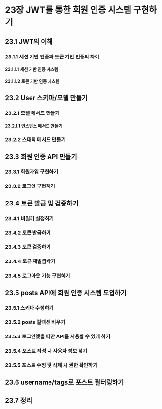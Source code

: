 # 23장 JWT를 통한 회원 인증 시스템 구현하기


## 23.1 JWT의 이해
### 23.1.1 세션 기반 인증과 토큰 기반 인증의 차이
#### 23.1.1.1 세션 기반 인증 시스템
#### 23.1.1.2 토큰 기반 인증 시스템


## 23.2 User 스키마/모델 만들기
### 23.2.1 모델 메서드 만들기
#### 23.2.1.1 인스턴스 메서드 만들기
### 23.2.2 스태틱 메서드 만들기


## 23.3 회원 인증 API 만들기
### 23.3.1 회원가입 구현하기
### 23.3.2 로그인 구현하기


## 23.4 토큰 발급 및 검증하기
### 23.4.1 비밀키 설정하기
### 23.4.2 토큰 발급하기
### 23.4.3 토큰 검증하기
### 23.4.4 토큰 재발급하기
### 23.4.5 로그아웃 기능 구현하기


## 23.5 posts API에 회원 인증 시스템 도입하기
### 23.5.1 스키마 수정하기
### 23.5.2 posts 컬렉션 비우기
### 23.5.3 로그인했을 때만 API를 사용할 수 있게 하기
### 23.5.4 포스트 작성 시 사용자 정보 넣기
### 23.5.5 포스트 수정 및 삭제 시 권한 확인하기


## 23.6 username/tags로 포스트 필터링하기


## 23.7 정리